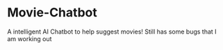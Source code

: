# Movie-Chatbot
A intelligent AI Chatbot to help suggest movies!
Still has some bugs that I am working out
